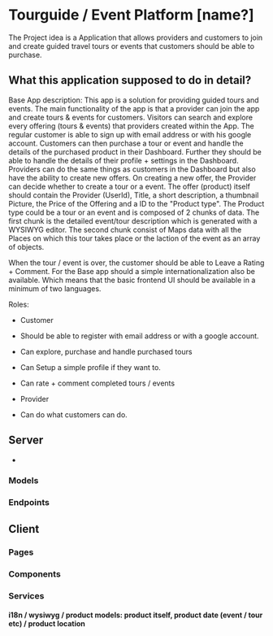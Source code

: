 # Tourguide / Event Platform [name?]

The Project idea is a Application that allows providers and customers to join and create guided travel tours or events that customers should be able to purchase.

## What this application supposed to do in detail?

Base App description: This app is a solution for providing guided tours and events.
The main functionality of the app is that a provider can join the app and create tours & events for customers. Visitors can search and explore every offering (tours & events) that providers created within the App. The regular customer is able to sign up with email address or with his google account.
Customers can then purchase a tour or event and handle the details of the purchased product in their Dashboard. Further they should be able to handle the details of their profile + settings in the Dashboard.
Providers can do the same things as customers in the Dashboard but also have the ability to create new offers. On creating a new offer, the Provider can decide whether to create a tour or a event. The offer (product) itself should contain the Provider (UserId), Title, a short description, a thumbnail Picture, the Price of the Offering and a ID to the "Product type". The Product type could be a tour or an event and is composed of 2 chunks of data. The first chunk is the detailed event/tour description which is generated with a WYSIWYG editor. The second chunk consist of Maps data with all the Places on which this tour takes place or the laction of the event as an array of objects.

When the tour / event is over, the customer should be able to Leave a Rating + Comment.
For the Base app should a simple internationalization also be available. Which means that the basic frontend UI should be available in a minimum of two languages.

Roles:

- Customer
- Should be able to register with email address or with a google account.
- Can explore, purchase and handle purchased tours
- Can Setup a simple profile if they want to.
- Can rate + comment completed tours / events

- Provider
- Can do what customers can do.

## Server

-

### Models

### Endpoints

## Client

### Pages

### Components

### Services

#### i18n / wysiwyg / product models: product itself, product date (event / tour etc) / product location
